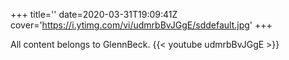 +++
title=''
date=2020-03-31T19:09:41Z
cover='https://i.ytimg.com/vi/udmrbBvJGgE/sddefault.jpg'
+++

All content belongs to GlennBeck.
{{< youtube udmrbBvJGgE >}}
